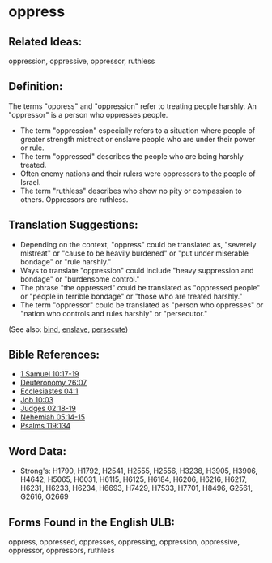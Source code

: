 # oppress

## Related Ideas:

oppression, oppressive, oppressor, ruthless

## Definition:

The terms "oppress" and "oppression" refer to treating people harshly. An "oppressor" is a person who oppresses people.

* The term "oppression" especially refers to a situation where people of greater strength mistreat or enslave people who are under their power or rule.
* The term "oppressed" describes the people who are being harshly treated.
* Often enemy nations and their rulers were oppressors to the people of Israel.
* The term "ruthless" describes who show no pity or compassion to others. Oppressors are ruthless.

## Translation Suggestions:

* Depending on the context, "oppress" could be translated as, "severely mistreat" or "cause to be heavily burdened" or "put under miserable bondage" or "rule harshly."
* Ways to translate "oppression" could include "heavy suppression and bondage" or "burdensome control."
* The phrase "the oppressed" could be translated as "oppressed people" or "people in terrible bondage" or "those who are treated harshly."
* The term "oppressor" could be translated as "person who oppresses" or "nation who controls and rules harshly" or "persecutor."

(See also: [bind](../kt/bond.md), [enslave](../other/enslave.md), [persecute](../other/persecute.md))

## Bible References:

* [1 Samuel 10:17-19](rc://en/tn/help/1sa/10/17)
* [Deuteronomy 26:07](rc://en/tn/help/deu/26/07)
* [Ecclesiastes 04:1](rc://en/tn/help/ecc/04/01)
* [Job 10:03](rc://en/tn/help/job/10/03)
* [Judges 02:18-19](rc://en/tn/help/jdg/02/18)
* [Nehemiah 05:14-15](rc://en/tn/help/neh/05/14)
* [Psalms 119:134](rc://en/tn/help/psa/119/134)

## Word Data:

* Strong's: H1790, H1792, H2541, H2555, H2556, H3238, H3905, H3906, H4642, H5065, H6031, H6115, H6125, H6184, H6206, H6216, H6217, H6231, H6233, H6234, H6693, H7429, H7533, H7701, H8496, G2561, G2616, G2669

## Forms Found in the English ULB:

oppress, oppressed, oppresses, oppressing, oppression, oppressive, oppressor, oppressors, ruthless
